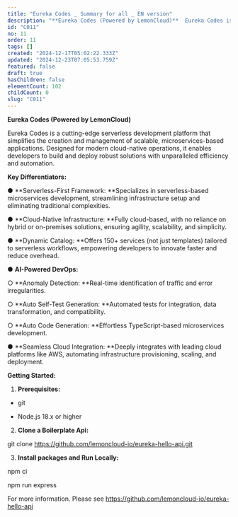 ```yaml
---
title: "Eureka Codes _ Summary for all _ EN version"
description: "**Eureka Codes (Powered by LemonCloud)**  Eureka Codes is a cutting-edge serverless development platform that simplifies the creation and management o..."
id: "C011"
no: 11
order: 11
tags: []
created: "2024-12-17T05:02:22.333Z"
updated: "2024-12-23T07:05:53.759Z"
featured: false
draft: true
hasChildren: false
elementCount: 102
childCount: 0
slug: "C011"
---
```


**Eureka Codes (Powered by LemonCloud)**

Eureka Codes is a cutting-edge serverless development platform that simplifies the creation and management of scalable, microservices-based applications. Designed for modern cloud-native operations, it enables developers to build and deploy robust solutions with unparalleled efficiency and automation.

**Key Differentiators:**

● **Serverless-First Framework: **Specializes in serverless-based microservices development, streamlining infrastructure setup and eliminating traditional complexities.

● **Cloud-Native Infrastructure: **Fully cloud-based, with no reliance on hybrid or on-premises solutions, ensuring agility, scalability, and simplicity.

● **Dynamic Catalog: **Offers 150+ services (not just templates) tailored to serverless workflows, empowering developers to innovate faster and reduce overhead.

● **AI-Powered DevOps:**

○ **Anomaly Detection: **Real-time identification of traffic and error irregularities.

○ **Auto Self-Test Generation: **Automated tests for integration, data transformation, and compatibility.

○ **Auto Code Generation: **Effortless TypeScript-based microservices development.

● **Seamless Cloud Integration: **Deeply integrates with leading cloud platforms like AWS, automating infrastructure provisioning, scaling, and deployment.

**Getting Started:**

1. **Prerequisites:**

- git

- Node.js 18.x or higher

2. **Clone a Boilerplate Api:**

git clone https://github.com/lemoncloud-io/eureka-hello-api.git

3. **Install packages and Run Locally:**

npm ci

npm run express



For more information. Please see https://github.com/lemoncloud-io/eureka-hello-api
